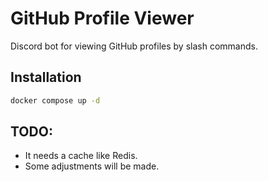 # GitHub Profile Viewer
Discord bot for viewing GitHub profiles by slash commands.

## Installation
```bash
docker compose up -d
```

## TODO:
* It needs a cache like Redis.
* Some adjustments will be made.

